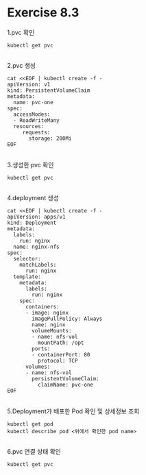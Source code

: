 # Exercise 8.3


1.pvc 확인
```
kubectl get pvc
```

##

2.pvc 생성
```
cat <<EOF | kubectl create -f -
apiVersion: v1
kind: PersistentVolumeClaim
metadata:
  name: pvc-one
spec:
  accessModes:
  - ReadWriteMany
  resources:
     requests:
       storage: 200Mi
EOF
```

##

3.생성한 pvc 확인
```
kubectl get pvc
```

##

4.deployment 생성
```
cat <<EOF | kubectl create -f -
apiVersion: apps/v1
kind: Deployment
metadata:
  labels:
    run: nginx
  name: nginx-nfs
spec:
  selector:
    matchLabels:
      run: nginx
  template:
    metadata:
      labels:
        run: nginx
    spec:
      containers:
      - image: nginx
        imagePullPolicy: Always
        name: nginx
        volumeMounts:
        - name: nfs-vol
          mountPath: /opt
        ports:
        - containerPort: 80
          protocol: TCP
      volumes:
      - name: nfs-vol
        persistentVolumeClaim:
          claimName: pvc-one
EOF
```

##

5.Deployment가 배포한 Pod 확인 및 상세정보 조회
```
kubectl get pod
kubectl describe pod <위에서 확인한 pod name>
```

##

6.pvc 연결 상태 확인
```
kubectl get pvc
```
